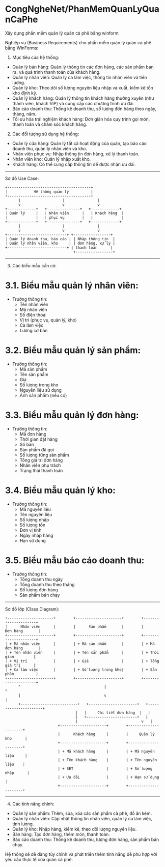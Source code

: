 # CongNgheNet/PhanMemQuanLyQuanCaPhe
 Xây dựng phần mềm quản lý quán cà phê bằng winform
 
Nghiệp vụ (Business Requirements) cho phần mềm quản lý quán cà phê bằng WinForms:

 1. Mục tiêu của hệ thống:
- Quản lý bán hàng: Quản lý thông tin các đơn hàng, các sản phẩm bán ra, và quá trình thanh toán của khách hàng.
- Quản lý nhân viên: Quản lý ca làm việc, thông tin nhân viên và tiền lương.
- Quản lý kho: Theo dõi số lượng nguyên liệu nhập và xuất, kiểm kê tồn kho định kỳ.
- Quản lý khách hàng: Quản lý thông tin khách hàng thường xuyên (như thành viên, khách VIP) và cung cấp các chương trình ưu đãi.
- Báo cáo doanh thu: Thống kê doanh thu, số lượng đơn hàng theo ngày, tháng, năm.
- Tối ưu hóa trải nghiệm khách hàng: Đơn giản hóa quy trình gọi món, thanh toán và chăm sóc khách hàng.

 2. Các đối tượng sử dụng hệ thống:
- Quản lý cửa hàng: Quản lý tất cả hoạt động của quán, tạo báo cáo doanh thu, quản lý nhân viên và kho.
- Nhân viên phục vụ: Nhập thông tin đơn hàng, xử lý thanh toán.
- Nhân viên kho: Quản lý nhập xuất kho.
- Khách hàng: Có thể cung cấp thông tin để được nhận ưu đãi.

---

 Sơ đồ Use Case:

```plaintext
+--------------------------------------+
|            Hệ thống quản lý          |
+--------------------------------------+
      |                   |               |
      v                   v               v
+-------------+   +---------------+   +-------------+
| Quản lý     |   | Nhân viên      |   | Khách hàng  |
|             |   | phục vụ        |   |             |
+-------------+   +---------------+   +-------------+
      |                   |               |
      v                   v               v
+---------------------------+ +-----------------+
| Quản lý doanh thu, báo cáo | | Nhập thông tin  |
| Quản lý nhân viên, kho     | | đơn hàng, xử lý |
+---------------------------+ | thanh toán      |
                               +-----------------+
```

---

 3. Các biểu mẫu cần có:

# 3.1. Biểu mẫu quản lý nhân viên:
- Trường thông tin: 
  - Tên nhân viên
  - Mã nhân viên
  - Số điện thoại
  - Vị trí (phục vụ, quản lý, kho)
  - Ca làm việc
  - Lương cơ bản

# 3.2. Biểu mẫu quản lý sản phẩm:
- Trường thông tin: 
  - Mã sản phẩm
  - Tên sản phẩm
  - Giá
  - Số lượng trong kho
  - Nguyên liệu sử dụng
  - Ảnh sản phẩm (nếu có)

# 3.3. Biểu mẫu quản lý đơn hàng:
- Trường thông tin: 
  - Mã đơn hàng
  - Thời gian đặt hàng
  - Số bàn
  - Sản phẩm đã gọi
  - Số lượng từng sản phẩm
  - Tổng giá trị đơn hàng
  - Nhân viên phụ trách
  - Trạng thái thanh toán

# 3.4. Biểu mẫu quản lý kho:
- Trường thông tin: 
  - Mã nguyên liệu
  - Tên nguyên liệu
  - Số lượng nhập
  - Số lượng tồn
  - Đơn vị tính
  - Ngày nhập hàng
  - Hạn sử dụng

# 3.5. Biểu mẫu báo cáo doanh thu:
- Trường thông tin:
  - Tổng doanh thu ngày
  - Tổng doanh thu theo tháng
  - Số lượng đơn hàng
  - Sản phẩm bán chạy

---

 Sơ đồ lớp (Class Diagram):

```plaintext
+---------------------+        +---------------------+        +---------------------+
|      Nhân viên      |        |      Sản phẩm       |        |      Đơn hàng       |
+---------------------+        +---------------------+        +---------------------+
| + Mã nhân viên      |        | + Mã sản phẩm       |        | + Mã đơn hàng       |
| + Tên nhân viên     |        | + Tên sản phẩm      |        | + Thời gian         |
| + Vị trí            |        | + Giá               |        | + Tổng giá trị      |
| + Ca làm việc       |        | + Số lượng trong kho|        | + Sản phẩm          |
+---------------------+        +---------------------+        +---------------------+
      ^                                      |                           ^
      |                                      v                           |
      +--------------------------+   +----------------------+   +----------------------+
                                |   |     Chi tiết đơn hàng  |   |
                                |   +-----------------------+   |
                                |                             v   |
                        +---------------------+        +----------------------+
                        |      Khách hàng     |        |     Quản lý kho      |
                        +---------------------+        +----------------------+
                        | + Mã khách hàng     |        | + Mã nguyên liệu     |
                        | + Tên khách hàng    |        | + Tên nguyên liệu    |
                        | + SĐT               |        | + Số lượng nhập      |
                        | + Ưu đãi            |        | + Hạn sử dụng        |
                        +---------------------+        +----------------------+
```

---

 4. Các tính năng chính:
- Quản lý sản phẩm: Thêm, sửa, xóa các sản phẩm cà phê, đồ ăn kèm.
- Quản lý nhân viên: Cập nhật thông tin nhân viên, quản lý ca làm việc, tính lương.
- Quản lý kho: Nhập hàng, kiểm kê, theo dõi lượng nguyên liệu.
- Bán hàng: Tạo đơn hàng, thêm món, thanh toán.
- Báo cáo doanh thu: Thống kê doanh thu, lượng đơn hàng, sản phẩm bán chạy.

Hệ thống sẽ dễ dàng tùy chỉnh và phát triển thêm tính năng để phù hợp với yêu cầu thực tế của quán cà phê.
